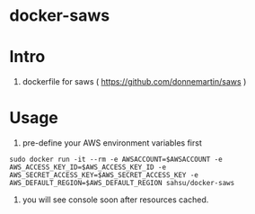 # docker-saws

# Intro
 1. dockerfile for saws ( https://github.com/donnemartin/saws )

# Usage
 1. pre-define your AWS environment variables first

 ```
 sudo docker run -it --rm -e AWSACCOUNT=$AWSACCOUNT -e AWS_ACCESS_KEY_ID=$AWS_ACCESS_KEY_ID -e AWS_SECRET_ACCESS_KEY=$AWS_SECRET_ACCESS_KEY -e AWS_DEFAULT_REGION=$AWS_DEFAULT_REGION sahsu/docker-saws
 ```

 1. you will see console soon after resources cached.

